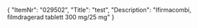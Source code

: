 {
  "ItemNr": "029502",
  "Title": "test",
  "Description": "Ifirmacombi, filmdragerad tablett 300 mg/25 mg"
}